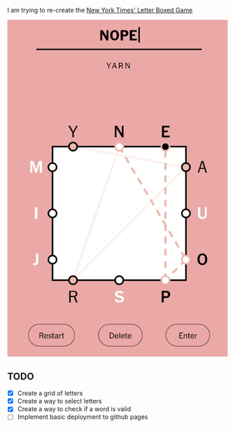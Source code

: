 I am trying to re-create the [New York Times' Letter Boxed Game](https://www.nytimes.com/puzzles/letter-boxed)

![](src/assets/reference.png)

## TODO
- [x] Create a grid of letters
- [x] Create a way to select letters
- [x] Create a way to check if a word is valid
- [ ] Implement basic deployment to github pages